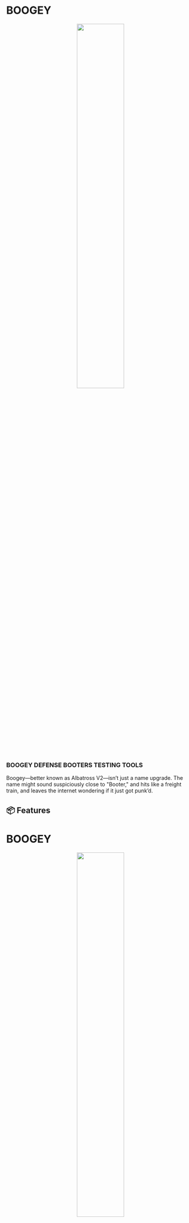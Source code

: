 # BOOGEY 
<p align="center" width="100%">
    <img width="50%%" src="https://blogger.googleusercontent.com/img/a/AVvXsEiivr3qEyKkFgqNmk8okRfuf6pMB1ZCCr3oEcjIgxr7JmJ0pLx-tvn4peGL_lqHEEK_Rx2GEzbpaLfaUf1bf8puTWLZTWevkM_cKz7MWgna3Hs1vUlCI2Nnwu8vfmzpF0z7rtMnW65fQwyx3zzNrmaEb7vb4jeTtapobsA5bYhP3wXlpQFI0Y0NQSBotLen"> 
</p>

### BOOGEY DEFENSE BOOTERS TESTING TOOLS

Boogey—better known as Albatross V2—isn’t just a name upgrade. The name might sound suspiciously close to "Booter," and hits like a freight train, and leaves the internet wondering if it just got punk’d.

## 📦 Features
# BOOGEY 
<p align="center" width="100%">
    <img width="50%" src="https://blogger.googleusercontent.com/img/a/AVvXsEh4mYff_0wZPoCxcOJSH9pajS5x1ic0u5dRigNohjFFXa_5pb8ZxER6btmZAbajy3sR0AWsjINxYxNkzrY-_ieuLtlP9815-pPf0MCuCTkdI8ojY876K4ddHjiXMqc3lKZmely2j6WeAS0JTo1ucQkPuofDBuKlEzkpo68L3fbMyD_p0bFZHdOTZnV35HW3"> 
</p>

## ⚠️ Disclaimer
This tool is for **educational and authorized testing** only. Unauthorized use against external targets is strictly prohibited and illegal.

---

## 📁 Installation
```bash
git clone https://github.com/your-repo/cdn-penetration-tester.git
cd cdn-penetration-tester
python3 -m venv venv
source venv/bin/activate
pip install -r requirements.txt
```

## 🧪 Usage
```bash
python cdn_penetration_tester.py
```
Follow the on-screen prompts:
1. Enter the domain (e.g. `example.com`)
2. Select the test mode
3. Choose a run time (3 minutes, 30 minutes, 1 hour)
4. Review auto-generated report in `reports/` directory

---

## 🧱 Modules Overview
| Module                  | Description                                                   |
|------------------------|---------------------------------------------------------------|
| `https_storm.py`       | Sends high-RPS HTTPS GET requests using `httpx`               |
| `browser_js_stress.py` | Launches headless browsers with Selenium for JS challenge     |
| `tls_cookie_hold.py`   | Holds TLS connections open to exhaust server socket pools     |
| `http2_rst.py`         | Simulates HTTP/2 RST_STREAM flood (CVE-2023-44487)            |
| `cache_bypass_storm.py`| Sends uncached requests to origin using headers + UUID params |
| `origin_down_push.py`  | Probes for real origin IPs and sends direct HTTP requests     |

## 📜 License
MIT (Modify for legal compliance and usage limitations)

---

For more help or module customization, contact your security team or red team operations leader.
